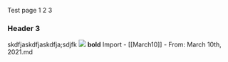 Test page
1
2
3
### Header 3
skdfjaskdfjaskdfja;sdjfk
![](https://firebasestorage.googleapis.com/v0/b/firescript-577a2.appspot.com/o/imgs%2Fapp%2Fhelp%2FJRvkDe-ZKC.gif?alt=media&token=e25bf85f-65f5-47c2-a804-a721170f102d)
**bold**
Import
    - [[March10]]
        - From: March 10th, 2021.md
